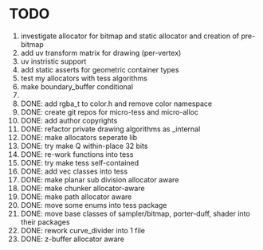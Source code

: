 # TODO
1. investigate allocator for bitmap and static allocator and creation of pre-bitmap
2. add uv transform matrix for drawing (per-vertex)
3. uv instristic support
4. add static asserts for geometric container types
5. test my allocators with tess algorithms
6. make boundary_buffer conditional
7. 
8. DONE: add rgba_t to color.h and remove color namespace
9. DONE: create git repos for micro-tess and micro-alloc
10. DONE: add author copyrights
11. DONE: refactor private drawing algorithms as _internal
12. DONE: make allocators seperate lib
13. DONE: try make Q within-place 32 bits
14. DONE: re-work functions into tess
15. DONE: try make tess self-contained
16. DONE: add vec classes into tess
17. DONE: make planar sub division allocator aware
18. DONE: make chunker allocator-aware
19. DONE: make path allocator aware
20. DONE: move some enums into tess package
21. DONE: move base classes of sampler/bitmap, porter-duff, shader into their packages
22. DONE: rework curve_divider into 1 file
23. DONE: z-buffer allocator aware